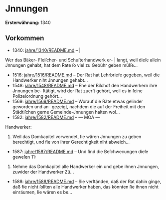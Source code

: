 # Jnnungen

**Ersterwähnung:** 1340

## Vorkommen
- 1340: [jahre/1340/README.md](../jahre/1340/README.md) – |

Wer das Bäker- Fleiſcher- und Schuſterhandwerk er- |
langt, weil dieſe allein Jnnungen gehabt, hat dem Rate
ſo viel zu Gebühr geben müſſe...
- 1516: [jahre/1516/README.md](../jahre/1516/README.md) – Der Rat hat Lehrbriefe gegeben, weil die Handwerker
niht Jnnungen gehabt...
- 1548: [jahre/1548/README.md](../jahre/1548/README.md) – Ehe der Biſchof den Handwerkern ihre Jnnungen be-
ſtätigt, wird der Rat zuerſt gehört, weil es in ſeine
Polizeiordnung gehört...
- 1569: [jahre/1569/README.md](../jahre/1569/README.md) – Worauf die Räte etwas gelinder geworden und an-
gezeigt, nachdem die auf der Freiheit mit den Städtiſchen
gerne Gemeinde-Jnnungen halten wol...
- 1582: [jahre/1582/README.md](../jahre/1582/README.md) – — MOA —

Handwerker:

1) Weil das Domkapitel vorwendet, ſie wären Jnnungen
zu geben berechtigt, und fie von ihrer Gerechtigkeit niht
abweich...
- 1587: [jahre/1587/README.md](../jahre/1587/README.md) – Und ſind die Beſchwecungen dieſe geweſen 11:

1) Nehme das Domkapitel alle Handwerker ein und
gebe ihnen Jnnungen, zuwider der Handwerker Zü...
- 1588: [jahre/1588/README.md](../jahre/1588/README.md) – Sie verſtänden, daß der Rat dahin ginge, daß fie nicht
ſollten alle Handwerker haben, das könnten ſie ihnen nicht
einräumen, ſie wären es be...

